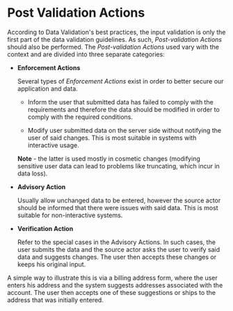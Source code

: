 # Post Validation Actions

According to Data Validation's best practices, the input validation is only the
first part of the data validation guidelines. As such, _Post-validation Actions_
should also be performed.
The _Post-validation Actions_ used vary with the context and are divided into
three separate categories:

* **Enforcement Actions**
  
  Several types of _Enforcement Actions_ exist in order to better secure our
  application and data.
  
  * Inform the user that submitted data has failed to comply with the
    requirements and therefore the data should be modified in order to comply
    with the required conditions.

  * Modify user submitted data on the server side without notifying the user of
    said changes. This is most suitable in systems with interactive usage.
  
  **Note** - the latter is used mostly in cosmetic changes (modifying sensitive
  user data can lead to problems like truncating, which incur in data loss).
* **Advisory Action**
  
  Usually allow unchanged data to be entered, however the source actor should be
  informed that there were issues with said data. This is most suitable for
  non-interactive systems.
* **Verification Action**
  
  Refer to the special cases in the Advisory Actions. In such cases, the user
  submits the data and the source actor asks the user to verify said data and
  suggests changes. The user then accepts these changes or keeps his original
  input.

A simple way to illustrate this is via a billing address form, where the user
enters his address and the system suggests addresses associated with the
account. The user then accepts one of these suggestions or ships to the address
that was initially entered.
